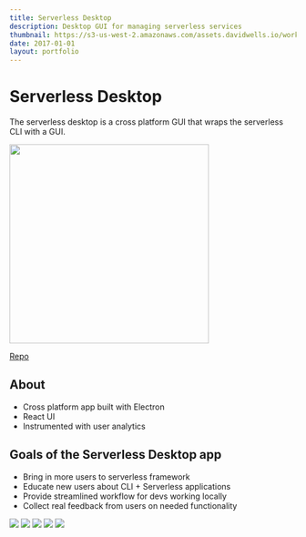 ```yaml
---
title: Serverless Desktop
description: Desktop GUI for managing serverless services
thumbnail: https://s3-us-west-2.amazonaws.com/assets.davidwells.io/work/serverless-dashboard-thumb.jpg
date: 2017-01-01
layout: portfolio
---
```


# Serverless Desktop

The serverless desktop is a cross platform GUI that wraps the serverless CLI with a GUI.

<img width="350" src="https://s3-us-west-2.amazonaws.com/assets.davidwells.io/work/serverless-desktop-gif.gif">

[Repo](https://github.com/serverless/dashboard)

## About

- Cross platform app built with Electron
- React UI
- Instrumented with user analytics

## Goals of the Serverless Desktop app
- Bring in more users to serverless framework
- Educate new users about CLI + Serverless applications
- Provide streamlined workflow for devs working locally
- Collect real feedback from users on needed functionality

<img src="https://s3-us-west-2.amazonaws.com/assets.davidwells.io/work/serverless-desktop-service-list.jpg">

<img src="https://s3-us-west-2.amazonaws.com/assets.davidwells.io/work/serverless-desktop-service-view.jpg">

<img src="https://s3-us-west-2.amazonaws.com/assets.davidwells.io/work/serverless-desktop-feedback.jpg">

<img src="https://s3-us-west-2.amazonaws.com/assets.davidwells.io/work/serverless-desktop-aws-profiles.jpg">

<img src="https://s3-us-west-2.amazonaws.com/assets.davidwells.io/work/serverless-desktop-aws-profile-manager.jpg">
